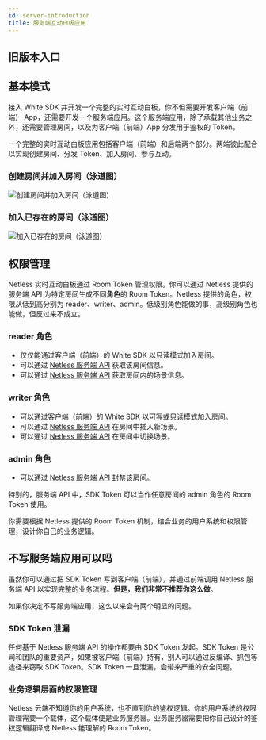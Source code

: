 ```yaml
---
id: server-introduction
title: 服务端互动白板应用
---
```


## 旧版本入口

<!-- [v4 旧版本 server api 入口]() -->

## 基本模式

接入 White SDK 并开发一个完整的实时互动白板，你不但需要开发客户端（前端） App，还需要开发一个服务端应用。这个服务端应用，除了承载其他业务之外，还需要管理房间，以及为客户端（前端）App 分发用于鉴权的 Token。

一个完整的实时互动白板应用包括客户端（前端）和后端两个部分。两端彼此配合以实现创建房间、分发 Token、加入房间、参与互动。

### 创建房间并加入房间（泳道图）

![创建房间并加入房间（泳道图）](/img/server-graphics-1.png)

### 加入已存在的房间（泳道图）

![加入已存在的房间（泳道图）](/img/server-graphics-2.png)

## 权限管理

Netless 实时互动白板通过 Room Token 管理权限。你可以通过 Netless 提供的服务端 API 为特定房间生成不同**角色**的 Room Token。Netless 提供的角色，权限从低到高分别为 reader、writer、admin。低级别角色能做的事，高级别角色也能做，但反过来不成立。

### reader 角色

* 仅仅能通过客户端（前端）的 White SDK 以只读模式加入房间。
* 可以通过 [Netless 服务端 API](https://developer.netless.link/server/api-reference/room#huo-qu-fang-jian-xin-xi) 获取该房间信息。
* 可以通过 [Netless 服务端 API](https://developer.netless.link/server/api-reference/room#huo-qu-fang-jian-xin-xi) 获取房间内的场景信息。

### writer 角色

* 可以通过客户端（前端）的 White SDK 以可写或只读模式加入房间。
* 可以通过 [Netless 服务端 API](https://developer.netless.link/server/api-reference/scene#cha-ru-xin-chang-jing) 在房间中插入新场景。
* 可以通过 [Netless 服务端 API](https://developer.netless.link/server/api-reference/scene#chang-jing-tiao-zhuan) 在房间中切换场景。

### admin 角色

* 可以通过 [Netless 服务端 API](https://developer.netless.link/server/api-reference/room#feng-jin-fang-jian) 封禁该房间。

特别的，服务端 API 中，SDK Token 可以当作任意房间的 admin 角色的 Room Token 使用。

你需要根据 Netless 提供的 Room Token 机制，结合业务的用户系统和权限管理，设计你自己的业务逻辑。

## 不写服务端应用可以吗

虽然你可以通过把 SDK Token 写到客户端（前端），并通过前端调用 Netless 服务端 API 以实现完整的业务流程。**但是，我们非常不推荐你这么做**。

如果你决定不写服务端应用，这么以来会有两个明显的问题。

### SDK Token 泄漏

任何基于 Netless 服务端 API 的操作都要由 SDK Token 发起。SDK Token 是公司和团队的重要资产，如果被客户端（前端）持有，别人可以通过反编译、抓包等途径来窃取 SDK Token。SDK Token 一旦泄漏，会带来严重的安全问题。

### 业务逻辑层面的权限管理

Netless 云端不知道你的用户系统，也不直到你的鉴权逻辑。你的用户系统的权限管理需要一个载体，这个载体便是业务服务器。业务服务器需要把你自己设计的鉴权逻辑翻译成 Netless 能理解的 Room Token。
